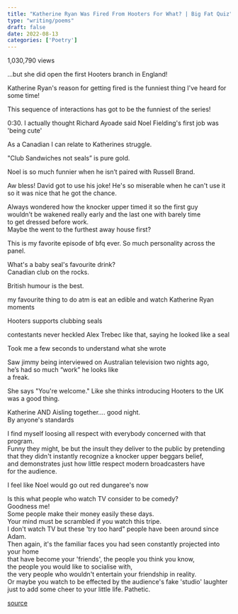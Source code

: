 ```yaml
---
title: "Katherine Ryan Was Fired From Hooters For What? | Big Fat Quiz"
type: "writing/poems"
draft: false
date: 2022-08-13
categories: ['Poetry']
---
```


1,030,790 views

 ...but she did open the first Hooters branch in England!

Katherine Ryan's reason for getting fired is the funniest thing I've heard for some time!

This sequence of interactions has got to be the funniest of the series!

0:30. I actually thought Richard Ayoade said Noel Fielding's first job was 'being cute'

As a Canadian I can relate to Katherines struggle.

"Club Sandwiches not seals” is pure gold.

Noel is so much funnier when he isn’t paired with Russell Brand.

Aw bless! David got to use his joke! He's so miserable when he can't use it so it was nice that he got the chance.

Always wondered how the knocker upper timed it so the first guy \
wouldn’t be wakened really early and the last one with barely time \
to get dressed before work.  \
Maybe the went to the furthest away house first?

This is my favorite episode of bfq ever. So much personality across the panel.

What's a baby seal's favourite drink? \
Canadian club on the rocks.

British humour is the best.

my favourite thing to do atm is eat an edible and watch Katherine Ryan moments

Hooters supports clubbing seals 

contestants never heckled Alex Trebec like that, saying he looked like a seal 

Took me a few seconds to understand what she wrote

Saw jimmy being interviewed on Australian television two nights ago, \
he’s had so much “work” he looks like \
a freak. 

She says "You're welcome." Like she thinks introducing Hooters to the UK was a good thing. 

Katherine AND Aisling together.... good night. \
By anyone's standards

I find myself loosing all respect with everybody concerned with that program. \
Funny they might, be but the insult they deliver to the public by pretending \
that they didn't instantly recognize a knocker upper beggars belief, \
and demonstrates just how little respect modern broadcasters have \
for the audience. 

I feel like Noel would go out red dungaree's now 

Is this what people who watch TV consider to be comedy? \
Goodness me! \
Some people make their money easily these days. \
Your mind must be scrambled if you watch this tripe. \
I don't watch TV but these 'try too hard" people have been around since Adam. \
Then again, it's the familiar faces you had seen constantly projected into your home \
that have become your 'friends', the people you think you know, \
the people you would like to socialise with, \
the very people who wouldn't entertain your friendship in reality. \
Or maybe you watch to be effected by the audience's fake 'studio' laughter \
just to add some cheer to your little life. Pathetic. 

[source](https://www.youtube.com/watch?v=vhSz4dgDH0U)

